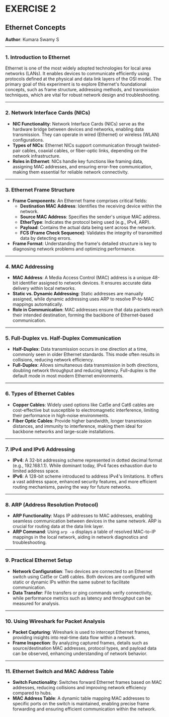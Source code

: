 # **EXERCISE 2**

## **Ethernet Concepts**

**Author**: Kumara Swamy S

---

### **1. Introduction to Ethernet**

Ethernet is one of the most widely adopted technologies for local area networks (LANs). It enables devices to communicate efficiently using protocols defined at the physical and data link layers of the OSI model. The primary goal of this experiment is to explore Ethernet's foundational concepts, such as frame structure, addressing methods, and transmission techniques, which are vital for robust network design and troubleshooting.

---

### **2. Network Interface Cards (NICs)**

- **NIC Functionality**: Network Interface Cards (NICs) serve as the hardware bridge between devices and networks, enabling data transmission. They can operate in wired (Ethernet) or wireless (WLAN) configurations.
- **Types of NICs**: Ethernet NICs support communication through twisted-pair cables, coaxial cables, or fiber-optic links, depending on the network infrastructure.
- **Roles in Ethernet**: NICs handle key functions like framing data, assigning MAC addresses, and ensuring error-free communication, making them essential for reliable network connectivity.

---

### **3. Ethernet Frame Structure**

- **Frame Components**: An Ethernet frame comprises critical fields:
  - **Destination MAC Address**: Identifies the receiving device within the network.
  - **Source MAC Address**: Specifies the sender's unique MAC address.
  - **EtherType**: Indicates the protocol being used (e.g., IPv4, ARP).
  - **Payload**: Contains the actual data being sent across the network.
  - **FCS (Frame Check Sequence)**: Validates the integrity of transmitted data by detecting errors.
- **Frame Format**: Understanding the frame's detailed structure is key to diagnosing network problems and optimizing performance.

---

### **4. MAC Addressing**

- **MAC Address**: A Media Access Control (MAC) address is a unique 48-bit identifier assigned to network devices. It ensures accurate data delivery within local networks.
- **Static vs. Dynamic Addressing**: Static addresses are manually assigned, while dynamic addressing uses ARP to resolve IP-to-MAC mappings automatically.
- **Role in Communication**: MAC addresses ensure that data packets reach their intended destination, forming the backbone of Ethernet-based communication.

---

### **5. Full-Duplex vs. Half-Duplex Communication**

- **Half-Duplex**: Data transmission occurs in one direction at a time, commonly seen in older Ethernet standards. This mode often results in collisions, reducing network efficiency.
- **Full-Duplex**: Allows simultaneous data transmission in both directions, doubling network throughput and reducing latency. Full-duplex is the default mode in most modern Ethernet environments.

---

### **6. Types of Ethernet Cables**

- **Copper Cables**: Widely used options like Cat5e and Cat6 cables are cost-effective but susceptible to electromagnetic interference, limiting their performance in high-noise environments.
- **Fiber Optic Cables**: Provide higher bandwidth, longer transmission distances, and immunity to interference, making them ideal for backbone networks and large-scale installations.

---

### **7. IPv4 and IPv6 Addressing**

- **IPv4**: A 32-bit addressing scheme represented in dotted decimal format (e.g., 192.168.1.1). While dominant today, IPv4 faces exhaustion due to limited address space.
- **IPv6**: A 128-bit scheme introduced to address IPv4's limitations. It offers a vast address space, enhanced security features, and more efficient routing mechanisms, paving the way for future networks.

---

### **8. ARP (Address Resolution Protocol)**

- **ARP Functionality**: Maps IP addresses to MAC addresses, enabling seamless communication between devices in the same network. ARP is crucial for routing data at the data link layer.
- **ARP Command**: Using `arp -a` displays a table of resolved MAC-to-IP mappings in the local network, aiding in network diagnostics and troubleshooting.

---

### **9. Practical Ethernet Setup**

- **Network Configuration**: Two devices are connected to an Ethernet switch using Cat5e or Cat6 cables. Both devices are configured with static or dynamic IPs within the same subnet to facilitate communication.
- **Data Transfer**: File transfers or ping commands verify connectivity, while performance metrics such as latency and throughput can be measured for analysis.

---

### **10. Using Wireshark for Packet Analysis**

- **Packet Capturing**: Wireshark is used to intercept Ethernet frames, providing insights into real-time data flow within a network.
- **Frame Inspection**: By analyzing captured frames, details such as source/destination MAC addresses, protocol types, and payload data can be observed, enhancing understanding of network behavior.

---

### **11. Ethernet Switch and MAC Address Table**

- **Switch Functionality**: Switches forward Ethernet frames based on MAC addresses, reducing collisions and improving network efficiency compared to hubs.
- **MAC Address Table**: A dynamic table mapping MAC addresses to specific ports on the switch is maintained, enabling precise frame forwarding and ensuring efficient communication within the network.
